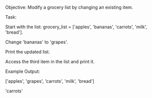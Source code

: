 Objective: Modify a grocery list by changing an existing item.
 
 Task:
 
 Start with the list: grocery_list = ['apples', 'bananas', 'carrots', 'milk', 'bread'].
 
 Change 'bananas' to 'grapes'.
 
 Print the updated list.
 
 Access the third item in the list and print it.
 
 Example Output:
 
 ['apples', 'grapes', 'carrots', 'milk', 'bread']
 
 'carrots'